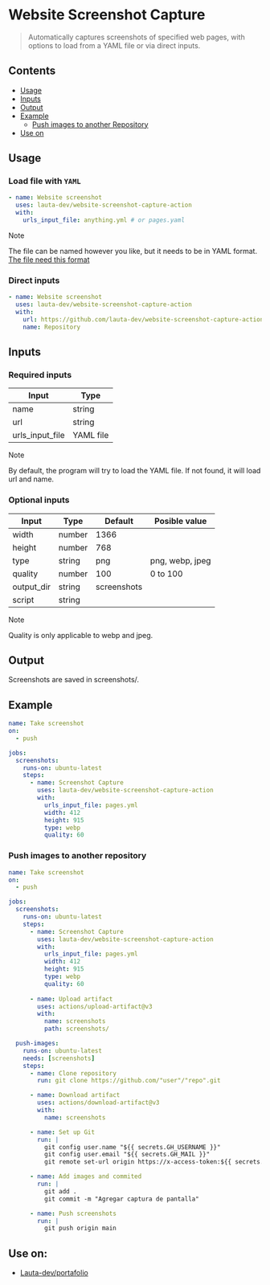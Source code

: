 # Website Screenshot Capture
> Automatically captures screenshots of specified web pages, with options to load from a YAML file or via direct inputs.

## Contents
- [Usage](#usage)
- [Inputs](#inputs)
- [Output](#output)
- [Example](#example)
    - [Push images to another Repository](#push-images-to-another-repository)
- [Use on](#use-on)

## Usage

### Load file with `YAML`
```yaml
- name: Website screenshot
  uses: lauta-dev/website-screenshot-capture-action
  with:
    urls_input_file: anything.yml # or pages.yaml
```
> [!NOTE]
> The file can be named however you like, but it needs to be in YAML format.
> [The file need this format](./pages.yaml)

### Direct inputs
```yaml
- name: Website screenshot
  uses: lauta-dev/website-screenshot-capture-action
  with:
    url: https://github.com/lauta-dev/website-screenshot-capture-action
    name: Repository
```

## Inputs

### Required inputs
| Input      | Type      |
|------------|-----------|
| name       | string    |
| url        | string    |
| urls_input_file | YAML file |

> [!NOTE]
> By default, the program will try to load the YAML file. If not found, it will load url and name. 

### Optional inputs

| Input      | Type      | Default        | Posible value   |
|------------|-----------|----------------|-----------------|
| width      | number    | 1366           |                 |
| height     | number    | 768            |                 |
| type       | string    | png            | png, webp, jpeg |
| quality    | number    | 100            | 0 to 100        |
| output_dir     | string    | screenshots    |         |
| script         | string    |                |         |

> [!NOTE]
> Quality is only applicable to webp and jpeg.

## Output
Screenshots are saved in screenshots/.


## Example
```yaml
name: Take screenshot
on:
  - push

jobs:
  screenshots:
    runs-on: ubuntu-latest
    steps:
      - name: Screenshot Capture
        uses: lauta-dev/website-screenshot-capture-action
        with:
          urls_input_file: pages.yml
          width: 412
          height: 915
          type: webp
          quality: 60
```

### Push images to another repository
```yaml
name: Take screenshot
on:
  - push

jobs:
  screenshots:
    runs-on: ubuntu-latest
    steps:
      - name: Screenshot Capture
        uses: lauta-dev/website-screenshot-capture-action
        with:
          urls_input_file: pages.yml
          width: 412
          height: 915
          type: webp
          quality: 60
      
      - name: Upload artifact
        uses: actions/upload-artifact@v3
        with:
          name: screenshots
          path: screenshots/

  push-images:
    runs-on: ubuntu-latest
    needs: [screenshots]
    steps:
      - name: Clone repository
        run: git clone https://github.com/"user"/"repo".git

      - name: Download artifact
        uses: actions/download-artifact@v3
        with:
          name: screenshots

      - name: Set up Git
        run: |
          git config user.name "${{ secrets.GH_USERNAME }}"
          git config user.email "${{ secrets.GH_MAIL }}"
          git remote set-url origin https://x-access-token:${{ secrets.ACCESS_TOKEN }}@github.com/"user"/"repo".git

      - name: Add images and commited
        run: |
          git add .
          git commit -m "Agregar captura de pantalla"

      - name: Push screenshots
        run: |
          git push origin main
```

## Use on:
- [Lauta-dev/portafolio](https://github.com/lauta-dev/portafolio)
